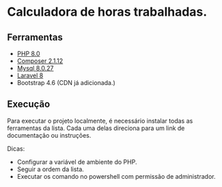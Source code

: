 # Calculadora de horas trabalhadas.

## Ferramentas

- [PHP 8.0](https://www.php.net/manual/pt_BR/install.php)
- [Composer 2.1.12](https://getcomposer.org/download/)
- [Mysql 8.0.27](https://dev.mysql.com/downloads/installer/)
- [Laravel 8](https://laravel.com/docs/8.x/installation#installation-via-composer)
- Bootstrap 4.6 (CDN já adicionada.)

## Execução

Para executar o projeto localmente, é necessário instalar todas as ferramentas da lista.
Cada uma delas direciona para um link de documentação ou instruções.

Dicas:

- Configurar a variável de ambiente do PHP.
- Seguir a ordem da lista.
- Executar os comando no powershell com permissão de administrador.  

